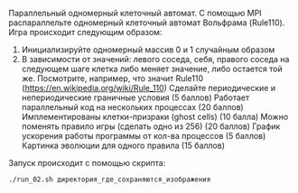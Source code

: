 Параллельный одномерный клеточный автомат.
С помощью MPI распараллельте одномерный клеточный автомат Вольфрама (Rule110).
Игра происходит следующим образом:
1) Инициализируйте одномерный массив 0 и 1 случайным образом
2) В зависимости от значений: левого соседа, себя, правого соседа на следующем шаге клетка либо меняет значение, либо остается той же. Посмотрите, например, что значит Rule110 (https://en.wikipedia.org/wiki/Rule_110)
Сделайте периодические и непериодические граничные условия (5 баллов)
Работает параллельный код на нескольких процессах (20 баллов)
Имплементированы клетки-призраки (ghost cells) (10 балла)
Можно поменять правило игры (сделать одно из 256) (20 баллов)
График ускорения работы программы от кол-ва процессов (5 баллов)
Картинка эволюции для одного правила (15 баллов)



Запуск происходит с помощью скрипта:

`./run_02.sh директория_где_сохраняются_изображения`